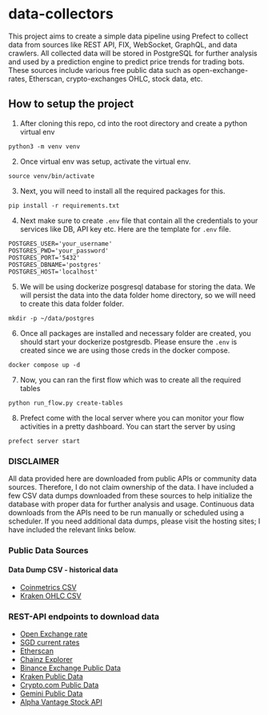 # data-collectors 

This project aims to create a simple data pipeline using Prefect to collect data from sources like REST API, FIX, WebSocket, GraphQL, and data crawlers. All collected data will be stored in PostgreSQL for further analysis and used by a prediction engine to predict price trends for trading bots. These sources include various free public data such as open-exchange-rates, Etherscan, crypto-exchanges OHLC, stock data, etc.


## How to setup the project 

1. After cloning this repo, cd into the root directory and create a python virtual env
```
python3 -m venv venv
```

2. Once virtual env was setup, activate the virtual env. 
```
source venv/bin/activate
```

3. Next, you will need to install all the required packages for this. 
```
pip install -r requirements.txt
```

4. Next make sure to create `.env` file that contain all the credentials to your services like DB, API key etc. Here are the template for `.env` file.
```
POSTGRES_USER='your_username' 
POSTGRES_PWD='your_password' 
POSTGRES_PORT='5432'
POSTGRES_DBNAME='postgres'
POSTGRES_HOST='localhost'
```

5. We will be using dockerize posgresql database for storing the data. We will persist the data into the data folder home directory, so we will need to create this data folder folder. 
```
mkdir -p ~/data/postgres
```

6. Once all packages are installed and necessary folder are created, you should start your dockerize postgresdb. Please ensure the `.env` is created since we are using those creds in the docker compose. 
```
docker compose up -d 
```

7. Now, you can ran the first flow which was to create all the required tables
```
python run_flow.py create-tables
```

8. Prefect come with the local server where you can monitor your flow activities in a pretty dashboard. You can start the server by using 
```
prefect server start
```


### DISCLAIMER
All data provided here are downloaded from public APIs or community data sources. Therefore, I do not claim ownership of the data. I have included a few CSV data dumps downloaded from these sources to help initialize the database with proper data for further analysis and usage. Continuous data downloads from the APIs need to be run manually or scheduled using a scheduler. If you need additional data dumps, please visit the hosting sites; I have included the relevant links below.


### Public Data Sources
#### Data Dump CSV - historical data 
- [Coinmetrics CSV](https://coinmetrics.io/community-network-data/)
- [Kraken OHLC CSV](https://support.kraken.com/hc/en-us/articles/360047124832-Downloadable-historical-OHLCVT-Open-High-Low-Close-Volume-Trades-data)
  
### REST-API endpoints to download data 
- [Open Exchange rate](https://docs.openexchangerates.org/reference/api-introduction)
- [SGD current rates](https://www.sgrates.com/bankrate/dbs.html)
- [Etherscan](https://docs.etherscan.io/) 
- [Chainz Explorer](https://chainz.cryptoid.info/api.dws)
- [Binance Exchange Public Data](https://github.com/binance/binance-spot-api-docs/blob/master/rest-api.md#klinecandlestick-data)
- [Kraken Public Data](https://docs.kraken.com/rest/#tag/Spot-Market-Data/operation/getOHLCData)
- [Crypto.com Public Data](https://exchange-docs.crypto.com/exchange/v1/rest-ws/index.html?python#public-get-candlestick)
- [Gemini Public Data](https://docs.gemini.com/rest-api/#symbols)
- [Alpha Vantage Stock API](https://www.alphavantage.co/documentation/)
